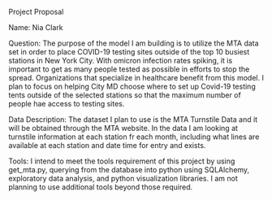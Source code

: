 Project Proposal


Name: Nia Clark

Question:
The purpose of the model I am building is to utilize the MTA data set in order to place COVID-19 testing sites outside of the top 10 busiest stations in New York City. With omicron infection rates spiking, it is important to get as many people tested as possible in efforts to stop the spread. Organizations that specialize in healthcare benefit from this model. I plan to focus on helping City MD choose where to set up Covid-19 testing tents outside of the selected stations so that the maximum number of people hae access to testing sites.

Data Description:
The dataset I plan to use is the MTA Turnstile Data and it will be obtained through the MTA website. In the data I am looking at turnstile information at each station fr each month, including what lines are available at each station and date time for entry and exists.

Tools:
I intend to meet the tools requirement of this project by using get_mta.py, querying from the database into python using SQLAlchemy, exploratory data analysis, and python visualization libraries. I am not planning to use additional tools beyond those required.
